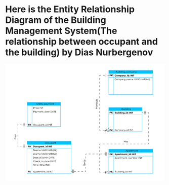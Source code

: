 # Here is the Entity Relationship Diagram of the Building Management System(The relationship between occupant and the building) by Dias Nurbergenov

![ERD](DIAS-ERD-EP.png)
